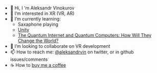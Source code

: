 - 👋 Hi, I 'm Aleksandr Vinokurov
- 👀 I’m interested in XR (VR, AR)
- 🌱 I’m currently learning:
  * Saxaphone playing
  * [Unity](https://learn.unity.com/tutorial/set-up-your-first-project-in-unity?labelRequired=true&pathwayId=5f7e17e1edbc2a5ec21a20af&missionId=5f71fe63edbc2a00200e9de0&projectId=5caccdfbedbc2a3cef0efe63#627e5db4edbc2a56214ac86a)
  * [The Quantum Internet and Quantum Computers: How Will They Change the World?](https://learning.edx.org/course/course-v1:DelftX+QTM1x+2T2022)
- 💞️ I’m looking to collaborate on VR development
- 📫 How to reach me: [@aleksandrvin](http://twitter.com/aleksandrvin) on twitter, or in github issues/comments
- ☕️ How to [buy me a coffee](https://www.buymeacoffee.com/aleksandrvin)

<!---
aleksandr-vin/aleksandr-vin is a ✨ special ✨ repository because its `README.md` (this file) appears on your GitHub profile.
You can click the Preview link to take a look at your changes.
--->
